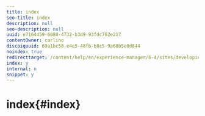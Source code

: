 ```yaml
---
title: index
seo-title: index
description: null
seo-description: null
uuid: e7164459-6080-4732-b3d9-93fdc762e217
contentOwner: carlino
discoiquuid: 69a1bc58-e4e5-48fb-b8c5-9a68b5e0d844
noindex: true
redirecttarget: /content/help/en/experience-manager/6-4/sites/developing/using/reference-materials
index: y
internal: n
snippet: y
---
```


# index{#index}

